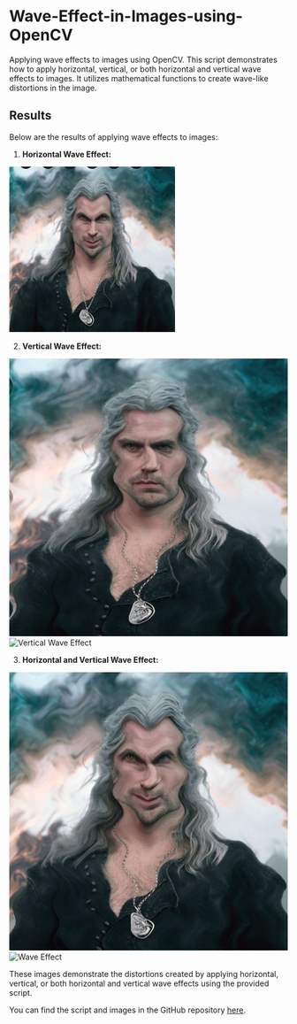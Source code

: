 # Wave-Effect-in-Images-using-OpenCV
Applying wave effects to images using OpenCV. This script demonstrates how to apply horizontal, vertical, or both horizontal and vertical wave effects to images. It utilizes mathematical functions to create wave-like distortions in the image.

## Results

Below are the results of applying wave effects to images:

1. **Horizontal Wave Effect:**

<img src="Horizontal_wave.jpg" alt="Horizontal Wave Effect" width="300" height ="=300">

2. **Vertical Wave Effect:**

![Vertical Wave Effect](Vertical_wave.jpg)
<img src="Vertical_wave" alt="Vertical Wave Effect" width="300" height ="300">


3. **Horizontal and Vertical Wave Effect:**

![Horizontal and Vertical Wave Effect](Wave_effect.jpg)
<img src="Wave_effect" alt="Wave Effect" width="300" height ="300">


These images demonstrate the distortions created by applying horizontal, vertical, or both horizontal and vertical wave effects using the provided script.

You can find the script and images in the GitHub repository [here](link_to_repository).
